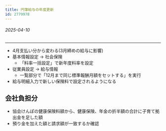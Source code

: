 ```yaml
---
title: 円簿給与の年度更新
id: 2779978
---
```


###### 2025-04-10

---

- 4月支払い分から変わる(3月締めの給与に影響)
- 基本情報設定 -> 社会保険
  - 「料率一括設定」で新年度料率を設定
- 従業員設定 -> 給与情報
  - 一覧部分で「12月まで同じ標準報酬月額をセットする」を実行
- 給与明細入力で新しい保険料で設定されるようになる

## 会社負担分

- 協会けんぽの健康保険料額から、健康保険、年金の折半額の合計に子育て拠出金を足した額
- 預り金を加えた額と請求額が一致するか確認
